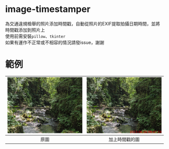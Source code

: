 # image-timestamper
為交通違規檢舉的照片添加時間戳，自動從照片的EXIF提取拍攝日期時間，並將時間戳添加到照片上  
使用前需安裝`pillow`、`tkinter`  
如果有運作不正常或不相容的情況請發issue，謝謝  
# 範例
|![](example.jpg)|![](example-timestamped.jpg)|
|:---:|:---:|
|原圖|加上時間戳的圖|